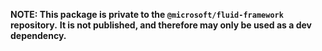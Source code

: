 **NOTE: This package is private to the `@microsoft/fluid-framework` repository.**
**It is not published, and therefore may only be used as a dev dependency.**
